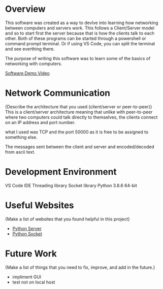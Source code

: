 # Overview

This software was created as a way to devlve into learning how networking between computers and servers work. This follows a Client/Server model
and so to start first the server because that is how the clients talk to each other. Both of these programs can be started through a powershell or command prompt terminal. Or if using VS Code, you can split the terminal and see everthing there.

The purpose of writing this software was to learn some of the basics of networking with computers.

[Software Demo Video](https://youtu.be/061q3BKRSJc)

# Network Communication

{Describe the architecture that you used (client/server or peer-to-peer)}
This is a client/server architecture meaning that unlike with peer-to-peer where two computers could talk directly to themselves, the clients connect on an IP address and port number.

what I used was TCP and the port 50000 as it is free to be assigned to something else.

The messages sent between the client and server and encoded/decoded from ascii text.

# Development Environment

VS Code IDE
Threading library
Socket library
Python 3.8.6 64-bit

# Useful Websites

{Make a list of websites that you found helpful in this project}
* [Python Server](https://docs.python.org/3.8/library/socketserver.html)
* [Python Socket](https://docs.python.org/3.8/library/socket.html)

# Future Work

{Make a list of things that you need to fix, improve, and add in the future.}
* impliment GUI
* test not on local host
